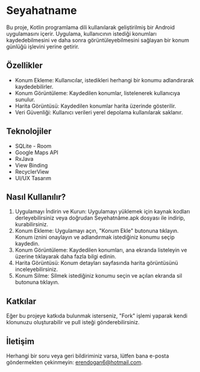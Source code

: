 # Seyahatname

Bu proje, Kotlin programlama dili kullanılarak geliştirilmiş bir Android uygulamasını içerir. Uygulama, kullanıcının istediği konumları kaydedebilmesini ve daha sonra görüntüleyebilmesini sağlayan bir konum günlüğü işlevini yerine getirir.

## Özellikler

- Konum Ekleme: Kullanıcılar, istedikleri herhangi bir konumu adlandırarak kaydedebilirler.
- Konum Görüntüleme: Kaydedilen konumlar, listelenerek kullanıcıya sunulur.
- Harita Görüntüsü: Kaydedilen konumlar harita üzerinde gösterilir.
- Veri Güvenliği: Kullanıcı verileri yerel depolama kullanılarak saklanır.

## Teknolojiler
- SQLite - Room
- Google Maps API
- RxJava
- View Binding
- RecyclerView
- UI/UX Tasarım

## Nasıl Kullanılır?

1. Uygulamayı İndirin ve Kurun: Uygulamayı yüklemek için kaynak kodları derleyebilirsiniz veya doğrudan Seyehatnâme.apk dosyası ile indirip, kurabilirsiniz.
2. Konum Ekleme: Uygulamayı açın, "Konum Ekle" butonuna tıklayın. Konum iznini onaylayın ve adlandırmak istediğiniz konumu seçip kaydedin.
3. Konum Görüntüleme: Kaydedilen konumları, ana ekranda listeleyin ve üzerine tıklayarak daha fazla bilgi edinin.
4. Harita Görüntüsü: Konum detayları sayfasında harita görüntüsünü inceleyebilirsiniz.
5. Konum Silme: Silmek istediğiniz konumu seçin ve açılan ekranda sil butonuna tıklayın.

## Katkılar

Eğer bu projeye katkıda bulunmak isterseniz, "Fork" işlemi yaparak kendi klonunuzu oluşturabilir ve pull isteği gönderebilirsiniz.

## İletişim

Herhangi bir soru veya geri bildiriminiz varsa, lütfen bana e-posta göndermekten çekinmeyin: [erendogan6@hotmail.com](mailto:erendogan6@hotmail.com).
